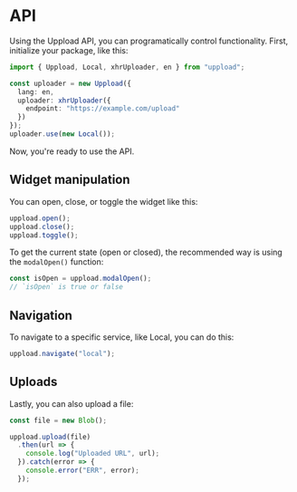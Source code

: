 # API

Using the Uppload API, you can programatically control functionality. First, initialize your package, like this:

```ts
import { Uppload, Local, xhrUploader, en } from "uppload";

const uploader = new Uppload({
  lang: en,
  uploader: xhrUploader({
    endpoint: "https://example.com/upload"
  })
});
uploader.use(new Local());
```

Now, you're ready to use the API.

## Widget manipulation

You can open, close, or toggle the widget like this:

```ts
uppload.open();
uppload.close();
uppload.toggle();
```

To get the current state (open or closed), the recommended way is using the `modalOpen()` function:

```ts
const isOpen = uppload.modalOpen();
// `isOpen` is true or false
```

## Navigation

To navigate to a specific service, like Local, you can do this:

```ts
uppload.navigate("local");
```

## Uploads

Lastly, you can also upload a file:

```ts
const file = new Blob();

uppload.upload(file)
  .then(url => {
    console.log("Uploaded URL", url);
  }).catch(error => {
    console.error("ERR", error);
  });
```
